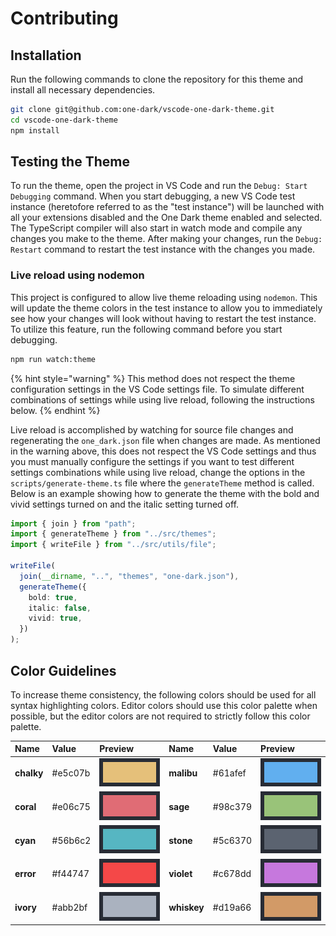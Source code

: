 # Contributing

## Installation

Run the following commands to clone the repository for this theme and install all necessary dependencies.

```bash
git clone git@github.com:one-dark/vscode-one-dark-theme.git
cd vscode-one-dark-theme
npm install
```

## Testing the Theme

To run the theme, open the project in VS Code and run the `Debug: Start Debugging` command. When you start debugging, a new VS Code test instance \(heretofore referred to as the "test instance"\) will be launched with all your extensions disabled and the One Dark theme enabled and selected. The TypeScript compiler will also start in watch mode and compile any changes you make to the theme. After making your changes, run the `Debug: Restart` command to restart the test instance with the changes you made.

### Live reload using nodemon

This project is configured to allow live theme reloading using `nodemon`. This will update the theme colors in the test instance to allow you to immediately see how your changes will look without having to restart the test instance. To utilize this feature, run the following command before you start debugging.

```bash
npm run watch:theme
```

{% hint style="warning" %}
This method does not respect the theme configuration settings in the VS Code settings file. To simulate different combinations of settings while using live reload, following the instructions below.
{% endhint %}

Live reload is accomplished by watching for source file changes and regenerating the `one_dark.json` file when changes are made. As mentioned in the warning above, this does not respect the VS Code settings and thus you must manually configure the settings if you want to test different settings combinations while using live reload, change the options in the `scripts/generate-theme.ts` file where the `generateTheme` method is called. Below is an example showing how to generate the theme with the bold and vivid settings turned on and the italic setting turned off.

```typescript
import { join } from "path";
import { generateTheme } from "../src/themes";
import { writeFile } from "../src/utils/file";

writeFile(
  join(__dirname, "..", "themes", "one-dark.json"),
  generateTheme({
    bold: true,
    italic: false,
    vivid: true,
  })
);
```

## Color Guidelines

To increase theme consistency, the following colors should be used for all syntax highlighting colors. Editor colors should use this color palette when possible, but the editor colors are not required to strictly follow this color palette.

| Name       | Value    | Preview                         | Name        | Value    | Preview                          |
| :--------- | :------- | :------------------------------ | :---------- | :------- | :------------------------------- |
| **chalky** | \#e5c07b | ![](.gitbook/assets/chalky.jpg) | **malibu**  | \#61afef | ![](.gitbook/assets/malibu.jpg)  |
| **coral**  | \#e06c75 | ![](.gitbook/assets/coral.jpg)  | **sage**    | \#98c379 | ![](.gitbook/assets/sage.jpg)    |
| **cyan**   | \#56b6c2 | ![](.gitbook/assets/cyan.jpg)   | **stone**   | \#5c6370 | ![](.gitbook/assets/stone.jpg)   |
| **error**  | \#f44747 | ![](.gitbook/assets/error.jpg)  | **violet**  | \#c678dd | ![](.gitbook/assets/violet.jpg)  |
| **ivory**  | \#abb2bf | ![](.gitbook/assets/ivory.jpg)  | **whiskey** | \#d19a66 | ![](.gitbook/assets/whiskey.jpg) |
